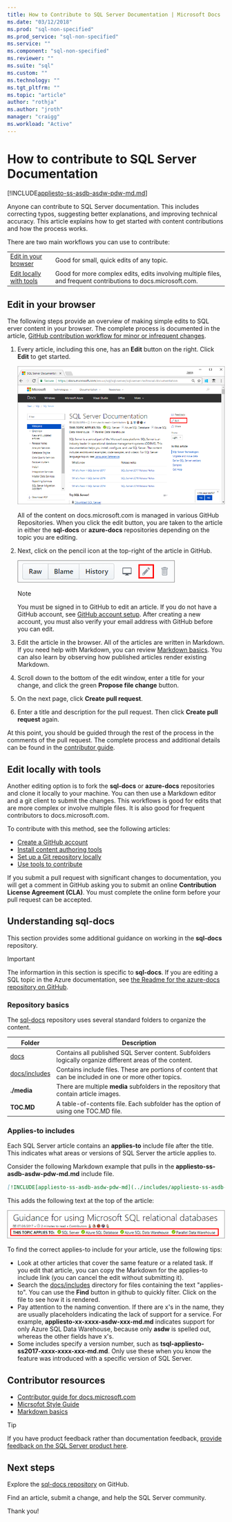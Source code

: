 ```yaml
---
title: How to Contribute to SQL Server Documentation | Microsoft Docs
ms.date: "03/12/2018"
ms.prod: "sql-non-specified"
ms.prod_service: "sql-non-specified"
ms.service: ""
ms.component: "sql-non-specified"
ms.reviewer: ""
ms.suite: "sql"
ms.custom: ""
ms.technology: ""
ms.tgt_pltfrm: ""
ms.topic: "article"
author: "rothja"
ms.author: "jroth"
manager: "craigg"
ms.workload: "Active"
---
```


# How to contribute to SQL Server Documentation

[!INCLUDE[appliesto-ss-asdb-asdw-pdw-md.md](../includes/appliesto-ss-asdb-asdw-pdw-md.md)]

Anyone can contribute to SQL Server documentation. This includes correcting typos, suggesting better explanations, and improving technical accuracy. This article explains how to get started with content contributions and how the process works.

There are two main workflows you can use to contribute:

|||
|---|---|
| [Edit in your browser](#githubui) | Good for small, quick edits of any topic. |
| [Edit locally with tools](#tools) | Good for more complex edits, edits involving multiple files, and frequent contributions to docs.microsoft.com. |

## <a id="githubui"></a> Edit in your browser

The following steps provide an overview of making simple edits to SQL erver content in your browser. The complete process is documented in the article, [GitHub contribution workflow for minor or infrequent changes](https://docs.microsoft.com/contribute/contribute/light-workflow).

1. Every article, including this one, has an **Edit** button on the right. Click **Edit** to get started.

   ![Edit button for SQL article](./media/sql-server-docs-contribute/edit-sql-server-docs.png)

   All of the content on docs.microsoft.com is managed in various GitHub Repositories. When you click the edit button, you are taken to the article in either the **sql-docs** or **azure-docs** repositories depending on the topic you are editing. 

1. Next, click on the pencil icon at the top-right of the article in GitHub.

   ![Edit button](./media/sql-server-docs-contribute/edit-button.png)

   > [!NOTE]
   > You must be signed in to GitHub to edit an article. If you do not have a GitHub account, see [GitHub account setup](https://docs.microsoft.com/contribute/contribute/get-started-setup-github). After creating a new account, you must also verify your email address with GitHub before you can edit.

1. Edit the article in the browser. All of the articles are written in Markdown. If you need help with Markdown, you can review [Markdown basics](https://help.github.com/articles/getting-started-with-writing-and-formatting-on-github/). You can also learn by observing how published articles render existing Markdown.

1. Scroll down to the bottom of the edit window, enter a title for your change, and click the green **Propose file change** button.

1. On the next page, click **Create pull request**.

1. Enter a title and description for the pull request. Then click **Create pull request** again.

At this point, you should be guided through the rest of the process in the comments of the pull request. The complete process and additional details can be found in the [contributor guide](https://docs.microsoft.com/contribute/contribute/light-workflow).

## <a id="tools"></a> Edit locally with tools

Another editing option is to fork the **sql-docs** or **azure-docs** repositories and clone it locally to your machine. You can then use a Markdown editor and a git client to submit the changes. This workflows is good for edits that are more complex or involve multiple files. It is also good for frequent contributors to docs.microsoft.com.

To contribute with this method, see the following articles:

- [Create a GitHub account](https://docs.microsoft.com/contribute/contribute/get-started-setup-github)
- [Install content authoring tools](https://docs.microsoft.com/contribute/contribute/get-started-setup-tools)
- [Set up a Git repository locally](https://docs.microsoft.com/contribute/contribute/get-started-setup-local)
- [Use tools to contribute](https://docs.microsoft.com/contribute/contribute/full-workflow)

If you submit a pull request with significant changes to documentation, you will get a comment in GitHub asking you to submit an online **Contribution License Agreement (CLA)**. You must complete the online form before your pull request can be accepted.

## Understanding sql-docs

This section provides some additional guidance on working in the **sql-docs** repository.

> [!IMPORTANT]
> The informartion in this section is specific to **sql-docs**. If you are editing a SQL topic in the Azure documentation, see [the Readme for the azure-docs repository on GitHub](https://github.com/MicrosoftDocs/azure-docs/blob/master/README.md).

### Repository basics

The [sql-docs](https://github.com/MicrosoftDocs/sql-docs) repository uses several standard folders to organize the content.

| Folder | Description |
|---|---|
| [docs](https://github.com/MicrosoftDocs/sql-docs/tree/live/docs) | Contains all published SQL Server content. Subfolders logically organize different areas of the content. |
| [docs/includes](https://github.com/MicrosoftDocs/sql-docs/tree/live/docs/includes) | Contains include files. These are portions of content that can be included in one or more other topics. |
| **./media** | There are multiple **media** subfolders in the repository that contain article images. |
| **TOC.MD** | A table-of-contents file. Each subfolder has the option of using one TOC.MD file. |

### Applies-to includes

Each SQL Server article contains an **applies-to** include file after the title. This indicates what areas or versions of SQL Server the article applies to.

Consider the following Markdown example that pulls in the **appliesto-ss-asdb-asdw-pdw-md.md** include file.

```Markdown
[!INCLUDE[appliesto-ss-asdb-asdw-pdw-md](../includes/appliesto-ss-asdb-asdw-pdw-md.md)]
```

This adds the following text at the top of the article:

![Applies to text](./media/sql-server-docs-contribute/applies-to.png)

To find the correct applies-to include for your article, use the following tips:

- Look at other articles that cover the same feature or a related task. If you edit that article, you can copy the Markdown for the applies-to include link (you can cancel the edit without submitting it).
- Search the [docs/includes](https://github.com/MicrosoftDocs/sql-docs/tree/live/docs/includes) directory for files containing the text "applies-to". You can use the **Find** button in github to quickly filter. Click on the file to see how it is rendered.
- Pay attention to the naming convention. If there are x's in the name, they are usually placeholders indicating the lack of support for a service. For example, **appliesto-xx-xxxx-asdw-xxx-md.md** indicates support for only Azure SQL Data Warehouse, because only **asdw** is spelled out, whereas the other fields have x's.
- Some includes specify a version number, such as **tsql-appliesto-ss2017-xxxx-xxxx-xxx-md.md**. Only use these when you know the feature was introduced with a specific version of SQL Server. 

## Contributor resources

- [Contributor guide for docs.microsoft.com](https://docs.microsoft.com/en-us/contribute/)
- [Micrsofot Style Guide](https://docs.microsoft.com/en-us/teamblog/style-guide)
- [Markdown basics](https://help.github.com/articles/getting-started-with-writing-and-formatting-on-github/)

> [!TIP]
> If you have product feedback rather than documentation feedback, [provide feedback on the SQL Server product here](https://feedback.azure.com/forums/908035-sql-server).

## Next steps

Explore the [sql-docs repository](https://github.com/MicrosoftDocs/sql-docs) on GitHub.

Find an article, submit a change, and help the SQL Server community. 

Thank you!


